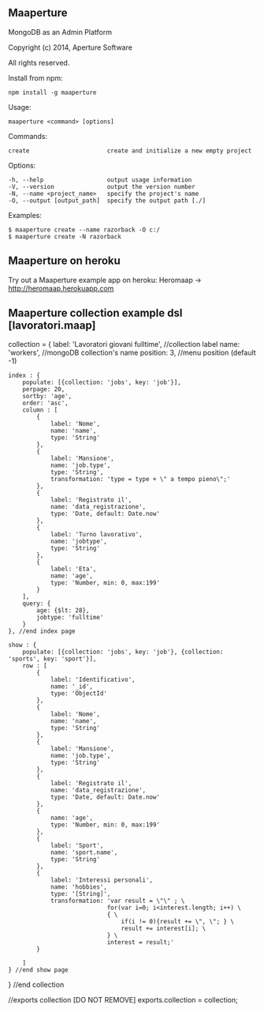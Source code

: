 Maaperture
-------------
MongoDB as an Admin Platform

Copyright (c) 2014, Aperture Software

All rights reserved.

Install from npm:

	npm install -g maaperture
	
Usage: 
	
	maaperture <command> [options]

Commands:

	create                 		create and initialize a new empty project

Options:

	-h, --help                  output usage information
	-V, --version               output the version number
	-N, --name <project_name>   specify the project's name
	-O, --output [output_path]  specify the output path [./]

Examples:

	$ maaperture create --name razorback -O c:/
	$ maaperture create -N razorback
	
Maaperture on heroku
-------------
Try out a Maaperture example app on heroku:
Heromaap -> http://heromaap.herokuapp.com
	
Maaperture collection example dsl [lavoratori.maap]
-------------

collection = {
	label: 'Lavoratori giovani fulltime', 	//collection label
	name: 'workers',						//mongoDB collection's name
	position: 3, 							//menu position (default -1)
	
	index : {
		populate: [{collection: 'jobs', key: 'job'}],
		perpage: 20,
		sortby: 'age',
		order: 'asc',
		column : [
			{	
				label: 'Nome',
				name: 'name',
				type: 'String'
			},
			{	
				label: 'Mansione',
				name: 'job.type',
				type: 'String',
				transformation: 'type = type + \" a tempo pieno\";'
			},
			{	
				label: 'Registrato il',
				name: 'data_registrazione',
				type: 'Date, default: Date.now'
			},
			{	
				label: 'Turno lavorativo',
				name: 'jobtype',
				type: 'String'
			},
			{	
				label: 'Eta',
				name: 'age',
				type: 'Number, min: 0, max:199'
			}
		],
		query: {
			age: {$lt: 28},
			jobtype: 'fulltime'
		}
	}, //end index page
	
	show : {
		populate: [{collection: 'jobs', key: 'job'}, {collection: 'sports', key: 'sport'}],
		row : [
			{
				label: 'Identificativo',
				name: '_id',
				type: 'ObjectId'
			},
			{	
				label: 'Nome',
				name: 'name',
				type: 'String'
			},
			{	
				label: 'Mansione',
				name: 'job.type',
				type: 'String'
			},
			{	
				label: 'Registrato il',
				name: 'data_registrazione',
				type: 'Date, default: Date.now'
			},
			{	
				name: 'age',
				type: 'Number, min: 0, max:199'
			},
			{	
				label: 'Sport',
				name: 'sport.name',
				type: 'String'
			},
			{
				label: 'Interessi personali',
				name: 'hobbies',
				type: '[String]',
				transformation: 'var result = \"\" ; \
								for(var i=0; i<interest.length; i++) \
								{ \
									if(i != 0){result += \", \"; } \
									result += interest[i]; \
								} \
								interest = result;'
			}
			
		]
	} //end show page
	
} //end collection	

//exports collection [DO NOT REMOVE]
exports.collection = collection;
